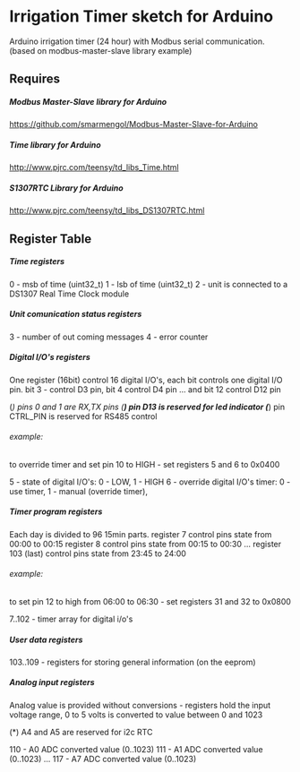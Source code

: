 # Irrigation Timer sketch for Arduino

Arduino irrigation timer (24 hour) with Modbus serial communication.
(based on modbus-master-slave library example)

## Requires

##### Modbus Master-Slave library for Arduino
https://github.com/smarmengol/Modbus-Master-Slave-for-Arduino

##### Time library for Arduino
http://www.pjrc.com/teensy/td_libs_Time.html

##### S1307RTC Library for Arduino
http://www.pjrc.com/teensy/td_libs_DS1307RTC.html

## Register Table

##### Time registers

0 - msb of time (uint32_t)
1 - lsb of time (uint32_t)
2 - unit is connected to a DS1307 Real Time Clock module

##### Unit comunication status registers

3 - number of out coming messages
4 - error counter

##### Digital I/O's registers

One register (16bit) control 16 digital I/O's, each bit controls one digital I/O pin.
bit 3 - control D3 pin, bit 4 control D4 pin ... and bit 12 control D12 pin

(*) pins 0 and 1 are RX,TX pins
(**) pin D13 is reserved for led indicator 
(***) pin CTRL_PIN is reserved for RS485 control

###### example:
to override timer and set pin 10 to HIGH -
set registers 5 and 6 to 0x0400

5 - state of digital I/O's: 0 - LOW, 1 - HIGH
6 - override digital I/O's timer: 0 - use timer, 1 - manual (override timer),

##### Timer program registers

Each day is divided to 96 15min parts.
register 7 control pins state from 00:00 to 00:15
register 8 control pins state from 00:15 to 00:30
...
register 103 (last) control pins state from 23:45 to 24:00

###### example:
to set pin 12 to high from 06:00 to 06:30 -
set registers 31 and 32 to 0x0800

7..102 - timer array for digital i/o's

##### User data registers

103..109 - registers for storing general information (on the eeprom)

##### Analog input registers

Analog value is provided without conversions -
registers hold the input voltage range, 0 to 5 volts is converted to value between 0 and 1023

(*) A4 and A5 are reserved for i2c RTC

110 - A0 ADC converted value (0..1023)
111 - A1 ADC converted value (0..1023)
...
117 - A7 ADC converted value (0..1023)

